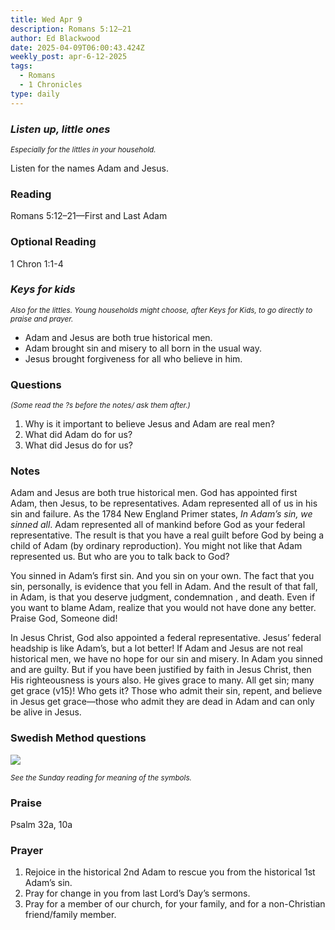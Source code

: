 ```yaml
---
title: Wed Apr 9
description: Romans 5:12–21
author: Ed Blackwood
date: 2025-04-09T06:00:43.424Z
weekly_post: apr-6-12-2025
tags:
  - Romans
  - 1 Chronicles
type: daily
---
```

### *Listen up, little ones*

<div><small><i>Especially for the littles in your household.</i></small></div>

Listen for the names Adam and Jesus.

### Reading

Romans 5:12–21—First and Last Adam

### O﻿ptional Reading

1 Chron 1:1-4

### *Keys for kids*

<div><small><i>Also for the littles. Young households might choose, after Keys for Kids, to go directly to praise and prayer.</i></small></div>

* Adam and Jesus are both true historical men.
* Adam brought sin and misery to all born in the usual way.
* Jesus brought forgiveness for all who believe in him.

### Questions

<div><small><i>(Some read the ?s before the notes/ ask them after.)</i></small></div>

1. Why is it important to believe Jesus and Adam are real men?
2. What did Adam do for us?
3. What did Jesus do for us?

### Notes

Adam and Jesus are both true historical men. God has appointed first Adam, then Jesus, to be representatives. Adam represented all of us in his sin and failure. As the 1784 New England Primer states, *In Adam’s sin, we sinned all*. Adam represented all of mankind before God as your federal representative. The result is that you have a real guilt before God by being a child of Adam (by ordinary reproduction). You might not like that Adam represented us. But who are you to talk back to God?

You sinned in Adam’s first sin. And you sin on your own. The fact that you sin, personally, is evidence that you fell in Adam. And the result of that fall, in Adam, is that you deserve judgment, condemnation , and death. Even if you want to blame Adam, realize that you would not have done any better. Praise God, Someone did!

In Jesus Christ, God also appointed a federal representative. Jesus’ federal headship is like Adam’s, but a lot better! If Adam and Jesus are not real historical men, we have no hope for our sin and misery. In Adam you sinned and are guilty. But if you have been justified by faith in Jesus Christ, then His righteousness is yours also. He gives grace to many. All get sin; many get grace (v15)! Who gets it? Those who admit their sin, repent, and believe in Jesus get grace—those who admit they are dead in Adam and can only be alive in Jesus. 

### Swedish Method questions

![](/static/img/family_worship_study_ed-swedish_questions.png)

<div><small><i>See the Sunday reading for meaning of the symbols.</i></small></div>

### Praise

P﻿salm 32a, 10a

### Prayer

1. Rejoice in the historical 2nd Adam to rescue you from the historical 1st Adam’s sin.
2. Pray for change in you from last Lord’s Day’s sermons.
3. Pray for a member of our church, for your family, and for a non-Christian friend/family member.